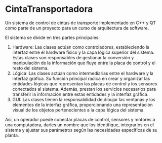# CintaTransportadora

Un sistema de control de cintas de transporte implementado en C++ y QT como parte de un proyecto para un curso de arquitectura de software.

El sistema se divide en tres partes principales:

1. Hardware: Las clases actúan como controladores, estableciendo la interfaz entre el hardware físico y la capa lógica superior del sistema. Estas clases son responsables de gestionar la conversión y manipulación de la información que fluye entre la placa de control y el resto del sistema.
2. Lógica: Las clases actúan como intermediarias entre el hardware y la interfaz gráfica. Su función principal radica en crear y organizar las entidades lógicas que representan las placas de control y los sensores conectados al sistema. Además, prestan los servicios necesarios para transferir la información entre estas entidades y la interfaz gráfica.
3. GUI: Las clases tienen la responsabilidad de dibujar las ventanas y los elementos de la interfaz gráfica, proporcionando una representación visual de los objetos pertenecientes a la capa lógica del sistema.

Así, un operador puede conectar placas de control, sensores y motores a una computadora, darles un nombre que los identifique, integrarlos en el sistema y ajustar sus parámetros según las necesidades específicas de su planta.